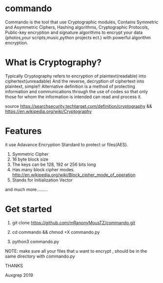 # commando
Commando is the tool that use Cryptographic modules, Contains Symmetric and Asymmetric Ciphers, Hashing algorithms, Cryptographic Protocols, Public-key encryption and signature algorithms to encrypt your data (photos,your scripts,music,python projects ect.) with powerful algorithm encryption.

# What is Cryptography?
Typically Cryptography refers to encryption of plaintext(readable) into ciphertext(unreadable) And the reverse, decryption of ciphertext into plaintext, simple!!
Alternative definition is a method of protecting information and communications through the use of codes so that only those for whom the information is intended can read and process it.

source https://searchsecurity.techtarget.com/definition/cryptography && https://en.wikipedia.org/wiki/Cryptography

# Features 
it use Adavance Encryption Standard to protect ur files(AES).
1. Symmetric Cipher
2. 16 byte block size
3. The keys can be 128, 192 or 256 bits long
4. Has many block cipher modes. http://en.wikipedia.org/wiki/Block_cipher_mode_of_operation
5. Stands for Initialization Vector

and much more.........

# Get started

1. git clone https://github.com/mRanonyMousTZ/commando.git

2. cd commando && chmod +X commando.py

3. python3 commando.py


NOTE: make sure all your files that u want to encrypt , should be in the same directory with commando.py 

THANKS

Auxgrep
2019
